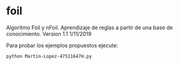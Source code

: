 foil
====

Algoritmo Foil y nFoil. Aprendizaje de reglas a partir de una base de conocimiento.
Version 1.1 1/11/2019

Para probar los ejemplos propuestos ejecute:

`python Martin-Lopez-47511647H.py`
